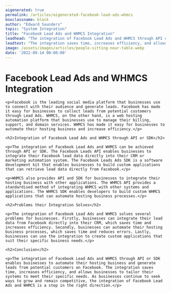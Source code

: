 ```yaml
---
aigenerated: true
permalink: /articles/aigenerated-facebook-lead-ads-whmcs
boxclassname: black
author: "Edward Saunders"
topic: "System Integration"
title: "Facebook Lead Ads and WHMCS Integration"
leadhead: "The integration of Facebook Lead Ads and WHMCS through API or SDK enables businesses to automate their hosting business and generate leads from potential customers on Facebook"
leadtext: "The integration saves time, increases efficiency, and allows businesses to tailor their systems to meet their specific needs. As businesses continue to seek ways to grow and remain competitive, the integration of Facebook Lead Ads and WHMCS is a step in the right direction."
image: /assets/images/articles/people-sitting-near-table.webp
date: '2022-09-14 00:00:00'
---
```

<div class="arttext">
	<h1>Facebook Lead Ads and WHMCS Integration</h1>

	<p>Facebook is the leading social media platform that businesses use to connect with their audience and generate leads. Facebook has made it easy for businesses to collect leads from potential customers through Lead Ads. WHMCS, on the other hand, is a web hosting automation platform that businesses use to manage their billing, support, and domain services. WHMCS has made it easy for businesses to automate their hosting business and increase efficiency.</p>

	<h2>Integration of Facebook Lead Ads and WHMCS through API or SDK</h2>

	<p>The integration of Facebook Lead Ads and WHMCS can be achieved through API or SDK. The Facebook Leads API enables businesses to integrate their Facebook lead data directly into their CRM or marketing automation system. The Facebook Leads Ads SDK is a software development kit that enables businesses to build custom applications that can retrieve lead data directly from Facebook.</p>

	<p>WHMCS also provides API and SDK for businesses to integrate their hosting business with other applications. The WHMCS API provides a standardised method of integrating WHMCS with other systems and applications. The WHMCS SDK enables developers to build custom WHMCS applications that can automate hosting business processes.</p>

	<h2>Problems their Integration Solves</h2>

	<p>The integration of Facebook Lead Ads and WHMCS solves several problems for businesses. Firstly, businesses can integrate their lead data from Facebook directly into their CRM, which saves time and increases efficiency. Secondly, businesses can automate their hosting business processes, which saves time and reduces errors. Lastly, businesses can use the integration to create custom applications that suit their specific business needs.</p>

	<h2>Conclusion</h2>

	<p>The integration of Facebook Lead Ads and WHMCS through API or SDK enables businesses to automate their hosting business and generate leads from potential customers on Facebook. The integration saves time, increases efficiency, and allows businesses to tailor their systems to meet their specific needs. As businesses continue to seek ways to grow and remain competitive, the integration of Facebook Lead Ads and WHMCS is a step in the right direction.</p>

</div>